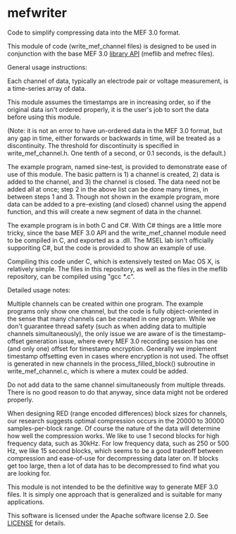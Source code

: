 # mefwriter
Code to simplify compressing data into the MEF 3.0 format.

This module of code (write_mef_channel files) is designed to be used in conjunction with the base
MEF 3.0 [library API](https://github.com/msel-source/meflib) (meflib and mefrec files).

General usage instructions:

Each channel of data, typically an electrode pair or voltage measurement, is a time-series array of data.

This module assumes the timestamps are in increasing order, so if the original data isn't ordered properly,
it is the user's job to sort the data before using this module.

(Note: it is not an error to have un-ordered data in the MEF 3.0 format, but any gap in time, either forwards
or backwards in time, will be treated as a discontinuity.  The threshold for discontinuity is specified
in write_mef_channel.h.  One tenth of a second, or 0.1 seconds, is the default.)

The example program, named sine-test, is provided to demonstrate ease of use of this module.  The basic
pattern is 1) a channel is created, 2) data is added to the channel, and 3) the channel is closed.  The data
need not be added all at once; step 2 in the above list can be done many times, in between steps 1 and 3.  Though 
not shown in the example program, more data can be added to a pre-existing (and closed) channel using 
the append function, and this will create a new segment of data in the channel.

The example program is in both C and C#.  With C# things are a little more tricky, since the base MEF 3.0
API and the write_mef_channel module need to be compiled in C, and exported as a .dll.  The MSEL lab
isn't officially supporiting C#, but the code is provided to show an example of use.

Compiling this code under C, which is extensively tested on Mac OS X, is relatively simple.  The files
in this repository, as well as the files in the meflib repository, can be compiled using "gcc *.c".

Detailed usage notes:

Multiple channels can be created within one program.  The example programs only show one channel, but
the code is fully object-oriented in the sense that many channels can be created in one program.  While we don't
guarantee thread safety (such as when adding data to multiple channels simultaneously), the only issue we are 
aware of is the timestamp-offset generation issue, where every MEF 3.0 recording session has one (and only one)
offset for timestamp encryption.  Generally we implement timestamp offsetting even in cases where encryption 
is not used.  The offset is generated in new channels in the process_filled_block() subroutine in 
write_mef_channel.c, which is where a mutex could be added.

Do not add data to the same channel simultaneously from multiple threads.  There is no good reason to do that
anyway, since data might not be ordered properly.

When designing RED (range encoded differences) block sizes for channels, our research suggests optimal 
compression occurs in the 20000 to 30000 samples-per-block range.  Of course the nature of the data
will determine how well the compression works.  We like to use 1 second blocks for high frequency data,
such as 30kHz.  For low frequency data, such as 250 or 500 Hz, we like 15 second blocks, which seems to
be a good tradeoff between compression and ease-of-use for decompressing data later on.  If blocks get
too large, then a lot of data has to be decompressed to find what you are looking for.

This module is not intended to be the definitive way to generate MEF 3.0 files.  It is simply one approach
that is generalized and is suitable for many applications.

This software is licensed under the Apache software license 2.0. See [LICENSE](./LICENSE) for details.
